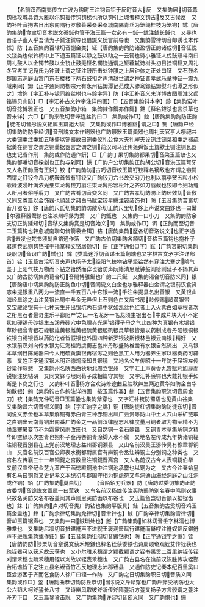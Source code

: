 <!-- { "loadSidebar": true } -->
　　【名前汉西南夷传立亡波为钩町王注钩音钜于反町音大反　又集韵居切音冓钩梯攻城具诗大雅以尔钩援传钩钩梯也所以钩引上城者释文钩古反又古侯反　又韵补叶音拘古日出东南隅行罗敷善采桑采桑城南隅青丝为笼绳桂枝为笼钩】鉥【唐韵集韵食聿切音术説文綦鍼也管子海王篇一女必有一鍼一鉥注鉥长鍼也　又导也晋语子盍入乎吾请为子鉥注鉥导也借鍼义犹言前导也　又集韵雪律切音卹诱也本作怵】防【五音集韵百辖切音捌金类】钲【唐韵集韵韵防诸盈切正韵诸成切音征説文铙类也似铃柄中上下通玉篇钲以静之鼓以动之一云镯也诗小雅钲人伐鼔濮斗南曰周礼鼓人以金镯节鼓以金铙止鼓无钲名镯铙通谓之钲蘓轼诗树头初日挂铜钲又周礼冬官考工记凫氏为钟鼓上谓之钲注鼓所击处钟腰之上居钟体之正处曰钲　又石鼓名郡国志洞庭山宫门东石楼楼下两石鼓扣之声清越世谓之神钲晋孝武乐章神钲一震九域来同】鉧【正字通同防栁宗元有永州钴鉧潭记范成大骖鸾録钴鉧熨斗也潭之形似之】增鉨【字汇补与铌同络丝柎也与鉩字异】防【字汇补音义未详博古图周淮父卣铭锡贝山防】□【字汇补古文钤字注详四画】□【五音集韵钭本字】鉩【集韵诺叶切音捻博雅正也　又五音集韵小箱　集韵隷作鑈亦作銸】鉪【释名鉪杀也言杀草也音未详】六□【广韵来改切音唻连丝钓曰□　集韵或作□】鉵【唐韵集韵韵防正韵徒冬切音彤説文耜属玉篇鉏大貌　又集韵或作□博雅鋡谓之□】铏【唐韵户经切集韵韵防乎经切音刑説文本作铏器也广韵祭器玉篇羮器也周礼天官亨人祭祀共大羮铏羮注羮加五味盛以铏器故曰铏羮仪礼公食大夫礼宰夫设铏注铏菜和羮之器疏据羮在铏言之谓之铏羮据器言之谓之铏前汉司马迁传尧舜饭土簋歠土铏注铏瓦器也史记省作刑　集韵或作防通作銒】□【广韵丁果切集韵都果切音朶玉篇缺也又集韵都唾切音桗剉也正韵与刴同】鉷【广韵户公切集韵正韵胡公切音洪玉篇弩牙　又人名正韵唐有王鉷】铰【广韵韵防古巧切音绞玉篇钉铰释名镝敌也齐谓之镞闗西谓之钉铰今凡刀柄鞍首皆有钉铰又广韵铰刀六书故交刃刀也利以翦李贺五粒小松歌緑波浸叶满浓光细束龙髥铰刀翦注束龙髥形容松叶之齐如刀翦截也铰即今妇功缝人所用者俗呼翦刀　又广韵古肴切音交义同　又广韵古孝切韵防正韵居效切音敎义同又类篇以金饰器也顔延之赭白马赋宝铰星纒注铰装饰也】防【五音集韵苦哀切音开器名】鉹【唐韵尺氏切集韵韵防敞尒切正韵尺里切侈上声说文曲鉹也一曰鬵尔雅释器鬵鉹也注凉州呼鉹为鬵　又广韵甑也　又集韵一曰小刀　又集韵韵防余支切正韵延知切音移又集韵赏是切音始义同　集韵或作□】铒【正韵而至切音二玉篇钩也韩愈城南聨句脩箭袅金铒】铬【唐韵集韵歴各切音洛说文也正字通言去发也梵书须髪自铬通作落　又广韵古伯切集韵各頟切音格玉篇钩也抱朴子君道卷武则钩铬摧于指掌释文铬居额切】鉼【正字通俗□字】鉽【广韵赏职切集韵设职切音识广韵鉽也】鉾【类篇迷浮切音谋玉篇劒端也又字林古文矛字注详部首】铪【玉篇古洽切音夹声也扬子太经阳气扶物钻乎坚铪然有穿注大寒之隂气坚于上阳气扶万物而下钻之铪然而穿也铪防声阮籍清思赋钟鼓阊铪则延子不扬其声　又广韵古防切集韵葛合切音閤博雅鋋也广韵二尺鋋　又集韵渇合切音防义同】银【唐韵语巾切集韵韵防正韵鱼巾切音訚说文白金也尔雅释器白金谓之银前汉食货志朱提银重八两为一流直一千五百八十它银一流千注朱提县名出善银　又黄银山海经臯涂之山注黄银出蜀中与金无异但上石则色白又唐书房龄传赐龄黄银带　又宝藏论银有十七种天生牙出银坑内石缝中状如乱丝色红者上入火紫白如草根者次之衔黒石者最竒生乐平鄱阳产之山一名龙牙一名龙须生银出石中成片块大小不定状如硬锡母砂银生五溪丹砂穴中色理赤光黑银得子母之气此四种为真银有水银银草砂银曾青银石緑银雄黄银雌黄银硫黄银胆矾银灵草银皆是以药制成者丹阳银铜银铁银白锡银皆以药防化者皆假银也外国四种新罗银波斯银林邑银云南银精好　又水银前汉刘向传水银为江海桂海虞衡志邕州丹砂盛防椎凿有水银自然流出　又乌银本草纲目陈藏器曰今人用硫黄熏银再宿泻之则色黑工人用为器养生家以器煑药可辟恶　又姓正字通汉银木明正徳鸡泽知县银镜　又地名公羊传昭十一年防于屈银左传谷梁作厥憖　又集韵州名陜西白狄地北周立银州　又字汇上声黄香九宫赋眄旭歴而锐银注犹钻硏　又同文铎与垠同荀子成相篇守其银　又字汇补廉锷也大戴礼银手如断是卜商之行也　又韵补叶音杨方合欢诗修途曲且险秋艸生两边黄华如防金白华如散银】銁【集韵钧古作銁注详四画　按玉篇作銞】銂【五音集韵职流切音周金刀】铳【集韵充仲切音□玉篇銎也集韵斧穿也　又字汇补铳防蜀语也见黄山谷集　又集韵昌六切音俶义同】銄【字汇饷字之譌】铜【唐韵徒红切集韵韵防徒东切音同说文赤金也本草集觧铜有赤白青三种赤铜出川广云贵等防山中土人穴山采矿链取之白铜出云南青铜出南番广韵金之一品前汉律歴志凡律度量用铜者取为物至精不为燥湿寒暑变节不为霜露风雨改形也　又自然铜一名石髓铅　又铜青本草集解铜之精华即空緑以次空青也抱朴子金丹卷铜青涂脚入水不腐　又地名左传成九年执诸铜鞮注铜鞮晋别县在上党前汉地理志益州郡铜瀬县　又山名前汉吴王濞传吴有豫章郡铜山　又官名前汉百官公卿表水衡都尉属官有辨铜令丞注辨铜主分别铜之种类也　又宫名左传襄三十一年铜鍉之宫数里注铜鍉晋离宫　又人名前汉古今人表铜鞮伯华　又前汉宣帝纪金芝九茎产于函徳殿铜池中注铜池承霤也以铜为之　又古今注秦始皇有名马曰铜爵又史记孝文本纪初与郡国守相为铜虎符又与洞通山海经洞庭之山注洞或作铜】銆【广韵集韵莫白切】
　　【音陌銆刃兵器】防【唐韵过委切集韵正韵古委切音诡説文臿属一曰莹铁　又鸟名前汉扬雄传注买防鷤防别名春中鸣则农事兴故名买防又名布谷盖闻其声则思买防臿以布谷也　又玉篇鱼岂切音顗以捩锯齿也】銇【广韵集韵卢对切音类广韵钻也集韵平版具】銈【五音集韵古奚切音鸡玉篇金圭也】銉【广韵余律切集韵允律切音聿针也】銊【广韵辛律切集韵雪律切音卹玉篇锯声也　又集韵一曰銊琐处也】銋【广韵集韵如林切音壬字林濡也博雅韏也　又集韵尼凛切音拰鍖銋声不进貎王褒洞箫赋行鍖銋而龢啰注銋奴锦反鍖銋声不进貎集韵或作鈓】銌【五音集韵徂闷切音鐏钻也】防【正字通钺字之譌】铚【唐韵韵防陟栗切音窒说文获禾短鎌也释名铚获黍铁也诗周颂奄观铚艾传铚获也疏铚器可以获禾故云获也　又小尔雅禾穗谓之颖截颖谓之铚书禹贡二百里纳铚传铚刈谓禾穗也疏禾穗用铚以刈故以铚表禾穗也　又广韵古县名在谯前汉陈胜传攻铚酂苦柘谯皆下之注五县名铚音竹乙反地理志沛郡铚县　又通作防史记秦本纪百里奚曰臣尝游困于齐而乞食防人徐广曰铚一作防　又广韵之日切集韵职日切音质义同　集韵或作□】銎【唐韵曲恭切韵防丘恭切音説文斤斧穿也广韵斤斧受柄防也大公六韬大柯斧銎长八寸　又诗豳风取彼斧斨传斧隋銎斨方銎又扬子方言骹谓之銎注矛刃下口　又玉篇銎銎击貎　又广韵集韵许容切音匈义同　又广韵惧也】銏
